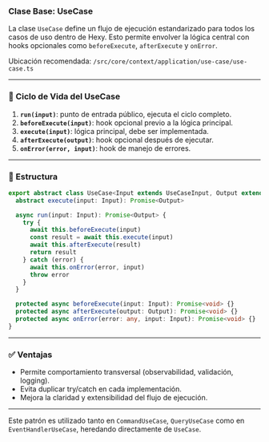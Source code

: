 ### Clase Base: UseCase

La clase `UseCase` define un flujo de ejecución estandarizado para todos los casos de uso dentro de Hexy. Esto permite envolver la lógica central con hooks opcionales como `beforeExecute`, `afterExecute` y `onError`.

Ubicación recomendada: `/src/core/context/application/use-case/use-case.ts`

---

### 🔁 Ciclo de Vida del UseCase

1. **`run(input)`**: punto de entrada público, ejecuta el ciclo completo.
2. **`beforeExecute(input)`**: hook opcional previo a la lógica principal.
3. **`execute(input)`**: lógica principal, debe ser implementada.
4. **`afterExecute(output)`**: hook opcional después de ejecutar.
5. **`onError(error, input)`**: hook de manejo de errores.

---

### 🧩 Estructura
```ts
export abstract class UseCase<Input extends UseCaseInput, Output extends UseCaseOutput> {
  abstract execute(input: Input): Promise<Output>

  async run(input: Input): Promise<Output> {
    try {
      await this.beforeExecute(input)
      const result = await this.execute(input)
      await this.afterExecute(result)
      return result
    } catch (error) {
      await this.onError(error, input)
      throw error
    }
  }

  protected async beforeExecute(input: Input): Promise<void> {}
  protected async afterExecute(output: Output): Promise<void> {}
  protected async onError(error: any, input: Input): Promise<void> {}
}
```

---

### ✅ Ventajas
- Permite comportamiento transversal (observabilidad, validación, logging).
- Evita duplicar try/catch en cada implementación.
- Mejora la claridad y extensibilidad del flujo de ejecución.

---

Este patrón es utilizado tanto en `CommandUseCase`, `QueryUseCase` como en `EventHandlerUseCase`, heredando directamente de `UseCase`.
